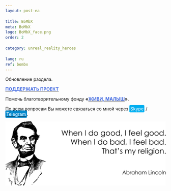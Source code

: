 ```yaml
---
layout: post-ea

title: BoMbX
meta: BoMbX
logo: BoMbX_face.png
order: 2

category: unreal_reality_heroes

lang: ru
ref: bombx
---
```


Обновление раздела.

**<a href="https://www.paypal.com/cgi-bin/webscr?cmd=_s-xclick&hosted_button_id=T3KLFW2TE8SJC&source=url" target="_blank"><span style="color:#4169E1">ПОДДЕРЖАТЬ&nbsp;ПРОЕКТ</span></a>**

Помочь благотворительному фонду **«<a href="https://fondzhivimalysh.ru/" target="_blank"><span style="color:#4169E1">ЖИВИ,&nbsp;МАЛЫШ</span></a>»**.

По всем вопросам Вы можете связаться со мной через <a href="skype:chutkoy89?call" target="_blank"><span style="background-color:#00aff0; color:white; padding:3px; border-radius: 3px">Skype</span></a> / <a href="https://t.me/chutkoy" target="_blank"><span style="background-color:#0088cc; color:white; padding:3px; border-radius: 3px">Telegram</span></a>.

<a data-fancybox="gallery" href="/img/programming/Lincoln.png"><img src="/img/programming/Lincoln.png" alt=""></a>
